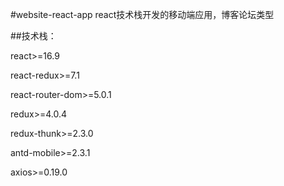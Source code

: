 #website-react-app
react技术栈开发的移动端应用，博客论坛类型

##技术栈：

  react>=16.9
  
  react-redux>=7.1
  
  react-router-dom>=5.0.1
  
  redux>=4.0.4
  
  redux-thunk>=2.3.0
  
   antd-mobile>=2.3.1
   
   axios>=0.19.0
  
  
